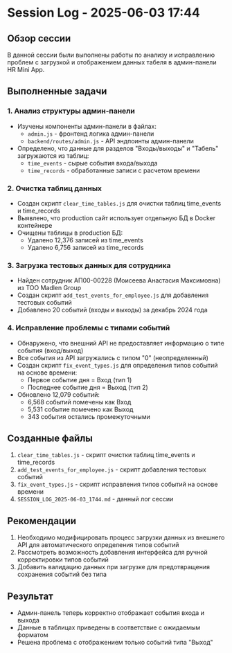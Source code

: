 # Session Log - 2025-06-03 17:44

## Обзор сессии
В данной сессии были выполнены работы по анализу и исправлению проблем с загрузкой и отображением данных табеля в админ-панели HR Mini App.

## Выполненные задачи

### 1. Анализ структуры админ-панели
- Изучены компоненты админ-панели в файлах:
  - `admin.js` - фронтенд логика админ-панели
  - `backend/routes/admin.js` - API эндпоинты админ-панели
- Определено, что данные для разделов "Входы/выходы" и "Табель" загружаются из таблиц:
  - `time_events` - сырые события входа/выхода
  - `time_records` - обработанные записи с расчетом времени

### 2. Очистка таблиц данных
- Создан скрипт `clear_time_tables.js` для очистки таблиц time_events и time_records
- Выявлено, что production сайт использует отдельную БД в Docker контейнере
- Очищены таблицы в production БД:
  - Удалено 12,376 записей из time_events
  - Удалено 6,756 записей из time_records

### 3. Загрузка тестовых данных для сотрудника
- Найден сотрудник АП00-00228 (Моисеева Анастасия Максимовна) из ТОО Madlen Group
- Создан скрипт `add_test_events_for_employee.js` для добавления тестовых событий
- Добавлено 20 событий (входы и выходы) за декабрь 2024 года

### 4. Исправление проблемы с типами событий
- Обнаружено, что внешний API не предоставляет информацию о типе события (вход/выход)
- Все события из API загружались с типом "0" (неопределенный)
- Создан скрипт `fix_event_types.js` для определения типов событий на основе времени:
  - Первое событие дня = Вход (тип 1)
  - Последнее событие дня = Выход (тип 2)
- Обновлено 12,079 событий:
  - 6,568 событий помечены как Вход
  - 5,531 событие помечено как Выход
  - 343 события остались промежуточными

## Созданные файлы
1. `clear_time_tables.js` - скрипт очистки таблиц time_events и time_records
2. `add_test_events_for_employee.js` - скрипт добавления тестовых событий
3. `fix_event_types.js` - скрипт исправления типов событий на основе времени
4. `SESSION_LOG_2025-06-03_1744.md` - данный лог сессии

## Рекомендации
1. Необходимо модифицировать процесс загрузки данных из внешнего API для автоматического определения типов событий
2. Рассмотреть возможность добавления интерфейса для ручной корректировки типов событий
3. Добавить валидацию данных при загрузке для предотвращения сохранения событий без типа

## Результат
- Админ-панель теперь корректно отображает события входа и выхода
- Данные в таблицах приведены в соответствие с ожидаемым форматом
- Решена проблема с отображением только событий типа "Выход"